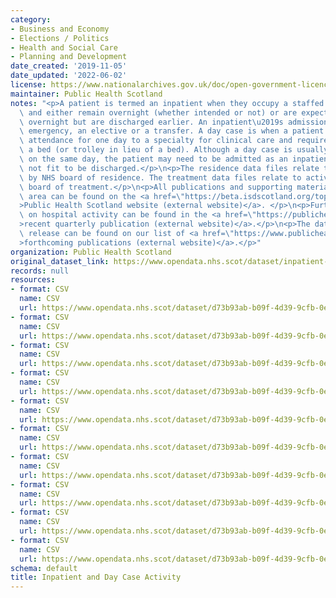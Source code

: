 ```yaml
---
category:
- Business and Economy
- Elections / Politics
- Health and Social Care
- Planning and Development
date_created: '2019-11-05'
date_updated: '2022-06-02'
license: https://www.nationalarchives.gov.uk/doc/open-government-licence/version/3/
maintainer: Public Health Scotland
notes: "<p>A patient is termed an inpatient when they occupy a staffed bed in a hospital\
  \ and either remain overnight (whether intended or not) or are expected to remain\
  \ overnight but are discharged earlier. An inpatient\u2019s admission can be an\
  \ emergency, an elective or a transfer. A day case is when a patient makes a planned\
  \ attendance for one day to a specialty for clinical care and requires the use of\
  \ a bed (or trolley in lieu of a bed). Although a day case is usually completed\
  \ on the same day, the patient may need to be admitted as an inpatient if they are\
  \ not fit to be discharged.</p>\n<p>The residence data files relate to activity\
  \ by NHS board of residence. The treatment data files relate to activity by NHS\
  \ board of treatment.</p>\n<p>All publications and supporting material to this topic\
  \ area can be found on the <a href=\"https://beta.isdscotland.org/topics/hospital-care/\"\
  >Public Health Scotland website (external website)</a>. </p>\n<p>Further information\
  \ on hospital activity can be found in the <a href=\"https://publichealthscotland.scot/publications/acute-hospital-activity-and-nhs-beds-information-quarterly/acute-hospital-activity-and-nhs-beds-information-quarterly-quarter-ending-31-december-2021/data-summary/\"\
  >recent quarterly publication (external website)</a>.</p>\n<p>The date of the next\
  \ release can be found on our list of <a href=\"https://www.publichealthscotland.scot/publications/forthcoming-publications/\"\
  >forthcoming publications (external website)</a>.</p>"
organization: Public Health Scotland
original_dataset_link: https://www.opendata.nhs.scot/dataset/inpatient-and-daycase-activity
records: null
resources:
- format: CSV
  name: CSV
  url: https://www.opendata.nhs.scot/dataset/d73b93ab-b09f-4d39-9cfb-0e5e34085803/resource/a54ac059-d995-4c18-8747-add5bae22767/download/inpatient_and_daycase_by_nhs_board_of_residence.csv
- format: CSV
  name: CSV
  url: https://www.opendata.nhs.scot/dataset/d73b93ab-b09f-4d39-9cfb-0e5e34085803/resource/c42f8af9-7c86-4e83-9085-a045c621fc63/download/inpatient_and_daycase_by_nhs_board_of_residence_age_and_sex.csv
- format: CSV
  name: CSV
  url: https://www.opendata.nhs.scot/dataset/d73b93ab-b09f-4d39-9cfb-0e5e34085803/resource/77d3d413-d7d6-4ad7-b89c-9e30ae75c64e/download/inpatient_and_daycase_by_nhs_board_of_residence_and_simd.csv
- format: CSV
  name: CSV
  url: https://www.opendata.nhs.scot/dataset/d73b93ab-b09f-4d39-9cfb-0e5e34085803/resource/d59528c3-0a61-4fdd-8ed9-f6822838c78c/download/inpatient_and_daycase_by_nhs_board_of_residence_and_specialty.csv
- format: CSV
  name: CSV
  url: https://www.opendata.nhs.scot/dataset/d73b93ab-b09f-4d39-9cfb-0e5e34085803/resource/7739ea1a-cd40-44fd-af13-d500e3e19584/download/inpatient_and_daycase_by_nhs_board_of_treatment.csv
- format: CSV
  name: CSV
  url: https://www.opendata.nhs.scot/dataset/d73b93ab-b09f-4d39-9cfb-0e5e34085803/resource/00c00ecc-b533-426e-a433-42d79bdea5d4/download/inpatient_and_daycase_by_nhs_board_of_treatment_age_and_sex.csv
- format: CSV
  name: CSV
  url: https://www.opendata.nhs.scot/dataset/d73b93ab-b09f-4d39-9cfb-0e5e34085803/resource/4fc640aa-bdd4-4fbe-805b-1da1c8ed6383/download/inpatient_and_daycase_by_nhs_board_of_treatment_and_simd.csv
- format: CSV
  name: CSV
  url: https://www.opendata.nhs.scot/dataset/d73b93ab-b09f-4d39-9cfb-0e5e34085803/resource/c3b4be64-5fb4-4a2f-af41-b0012f0a276a/download/inpatient_and_daycase_by_nhs_board_of_treatment_and_specialty.csv
- format: CSV
  name: CSV
  url: https://www.opendata.nhs.scot/dataset/d73b93ab-b09f-4d39-9cfb-0e5e34085803/resource/083ee176-4729-474b-958a-328954b72a5a/download/inpatient_and_daycase_cross_boundary_flow.csv
- format: CSV
  name: CSV
  url: https://www.opendata.nhs.scot/dataset/d73b93ab-b09f-4d39-9cfb-0e5e34085803/resource/a15a1878-3203-4506-90ac-586bd672545d/download/notes.csv
schema: default
title: Inpatient and Day Case Activity
---
```


